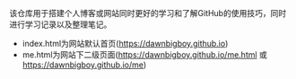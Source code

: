 该仓库用于搭建个人博客或网站同时更好的学习和了解GitHub的使用技巧，同时进行学习记录以及整理笔记。
- index.html为网站默认首页(https://dawnbigboy.github.io)
- me.html为网站下二级页面(https://dawnbigboy.github.io/me.html 或 https://dawnbigboy.github.io/me)
